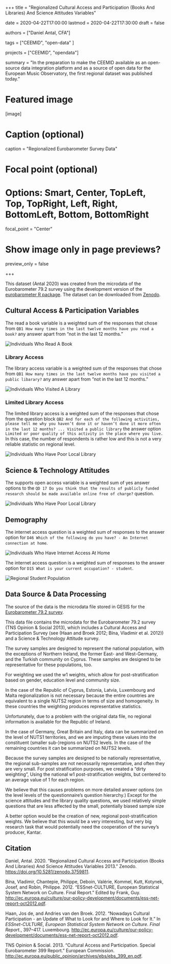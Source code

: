+++
title = "Regionalized Cultural Access and Participation (Books And Libraries) And Science Attitudes Variables"

date = 2020-04-22T17:00:00
lastmod = 2020-04-22T17:30:00
draft = false

authors = ["Daniel Antal, CFA"]

tags = ["CEEMID", "open-data" ]

projects = ["CEEMID", "opendata"]

summary = "In the preparation to make the CEEMID available as an open-source data integration platform and as a source of open data for the European Music Observatory, the first regional dataset was published today."

# Featured image
[image]
  # Caption (optional)
  caption = "Regionalized Eurobarometer Survey Data"

  # Focal point (optional)
  # Options: Smart, Center, TopLeft, Top, TopRight, Left, Right, BottomLeft, Bottom, BottomRight
  focal_point = "Center"

  # Show image only in page previews?
  preview_only = false

+++

This dataset (Antal 2020) was created from the microdata of the
Eurobarometer 79.2 survey using the development version of the
[eurobarometer R package](https://github.com/antaldaniel/eurobarometer).
The dataset can be downloaded from
[Zenodo](https://doi.org/10.5281/zenodo.3759811).

## Cultural Access & Participation Variables

The read a book variable is a weighted sum of the responses that chose
from
`QB1 How many times in the last twelve months have you read a book?` any
answer apart from “not in the last 12 months.”

![Individuals Who Read A Book](/img/Eurobarometer_79_2_files/book-1.png)

### Library Access

The library access variable is a weighted sum of the responses that
chose from
`QB1 How many times in the last twelve months have you visited a public libarary?` any answer apart from “not in the last 12 months.”

![Individuals Who Visited A Library](/img/Eurobarometer_79_2_files/library-1.png)

### Limited Library Access

The limited library access is a weighted sum of the responses that chose
from the question block
`QB2 And for each of the following activities, please tell me why you haven’t done it or haven’t done it more often in the last 12 months? ... Visited a public library` the answer option `Limited or poor quality of this activity in the place where you live.` In this case, the number of respondents is rather low and this is not a very reliable statistic on regional level.

![Individuals Who Have Poor Local  Library](/img/Eurobarometer_79_2_files/limitedlibrary-1.png)

## Science & Technology Attitudes

The supports open access variable is a weighted sum of yes answer
options to the `QD 17 Do you think that the results of publicly funded research should be made available online free of charge?`
question.

![Individuals Who Have Poor Local  Library](/img/Eurobarometer_79_2_files/openaccess-1.png)

## Demography

The internet access question is a weighted sum of responses to the
answer option for
`D46 Which of the following do you have? - An Internet connection at home`.

![Individuals Who Have Internet Access At Home](/img/Eurobarometer_79_2_files/internetaccess-1.png)


The internet access question is a weighted sum of responses to the
answer option for `D15 What is your current occupation? - student`.

![Regional Student Population](/img/Eurobarometer_79_2_files/students-1.png)


Data Source & Data Processing
-----------------------------

The source of the data is the microdata file stored in GESIS for the
[Eurobarometer 79.2
survey](https://dbk.gesis.org/dbksearch/sdesc2.asp?db=e&no=5688).

This data file contains the microdata for the Eurobarometer 79.2 survey
(TNS Opinion & Social 2013), which includes a Cultural Access and
Participation Survey (see (Haan and Broek 2012; Bína, Vladimir et al.
2012)) and a Science & Technology Attitude survey.

The survey samples are designed to represent the national population,
with the exceptions of Northern Ireland, the former East- and
West-Germany, and the Turkish community on Cyprus. These samples are
designed to be representative for these populations, too.

For weighting we used the w1 weights, which allow for
post-stratification based on gender, education level and community size.

In the case of the Republic of Cyprus, Estonia, Latvia, Luxembourg and
Malta regionalization is not necessary because the entire countries are
equivalent to a single NUTS2 region in terms of size and homogeneity. In
these countries the weighting produces representative statistics.

Unfortunately, due to a problem with the original data file, no regional
information is available for the Republic of Ireland.

In the case of Germany, Great Britain and Italy, data can be summarized
on the level of NUTS1 territories, and we are imputing these values into
the constituent (smaller sub-)regions on NUTS2 levels. In the case of
the remaining countries it can be summarized on NUTS2 levels.

Because the survey samples are designed to be nationally representative,
the regional sub-samples are not necessarily representative, and often
they are very small. For post stratification purposes, we created a
“dirty weighting”, Using the national w1 post-stratification weights,
but centered to an average value of 1 for each region.

We believe that this causes problems on more detailed answer options (on
the level levels of the questionnaire’s question hierarchy.) Except for
the science attitudes and the library quality questions, we used
relatively simple questions that are less affected by the small,
potentially biased sample size

A better option would be the creation of new, regional
post-stratification weights. We believe that this would be a very
interesting, but very big research task that would potentially need the
cooperation of the survey’s producer, Kantar.

Citation
--------

Daniel, Antal. 2020. “Regionalized Cultural Access and Participation
(Books And Libraries) And Science Attitudes Variables 2013.” Zenodo.
<https://doi.org/10.5281/zenodo.3759811>.

Bína, Vladimir, Chantepie, Philippe, Deboin, Valérie, Kommel, Kutt,
Kotynek, Josef, and Robin, Philippe. 2012. “ESSnet-CULTURE, European
Statistical System Network on Culture. Final Report.” Edited by Frank,
Guy.
<http://ec.europa.eu/culture/our-policy-development/documents/ess-net-report-oct2012.pdf>.

Haan, Jos de, and Andries van den Broek. 2012. “Nowadays Cultural
Participation - an Update of What to Look for and Where to Look for It.”
In *ESSnet-CULTURE, European Statistical System Network on Culture.
Final Report.*, 397–417. Luxembourg.
<http://ec.europa.eu/culture/our-policy-development/documents/ess-net-report-oct2012.pdf>.

TNS Opinion & Social. 2013. “Cultural Access and Participation. Special
Eurobarometer 399 Report.” European Commission.
<http://ec.europa.eu/public_opinion/archives/ebs/ebs_399_en.pdf>.